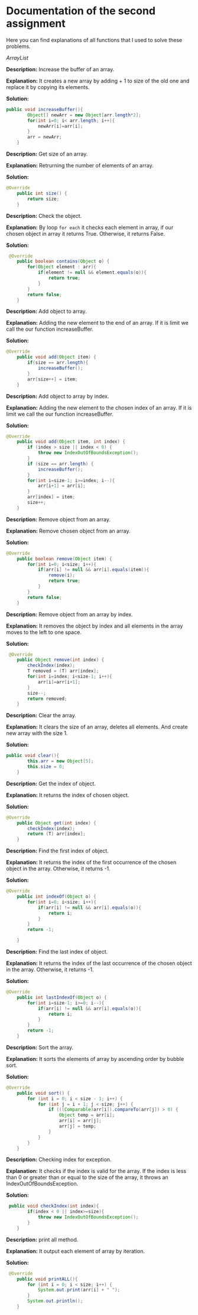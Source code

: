 # Documentation of the second assignment
Here you can find explanations of all functions that I used to solve these problems.

*ArrayList*

**Description:** Increase the buffer of an array.

**Explanation:** It creates a new array by adding + 1 to size of the old one and replace it by copying its elements.

**Solution:** 

```java
public void increaseBuffer(){
        Object[] newArr = new Object[arr.length*2];
        for(int i=0; i< arr.length; i++){
            newArr[i]=arr[i];
        }
        arr = newArr;
    }
```

**Description:** Get size of an array.

**Explanation:** Retrurning the number of elements of an array.

**Solution:** 

```java
@Override
    public int size() {
        return size;
    }
```


**Description:** Check the object.

**Explanation:** By loop ``for each`` it checks each element in array, if our chosen object in array it returns True. Otherwise, it returns False.

**Solution:** 

```java
 @Override
    public boolean contains(Object o) {
        for(Object element : arr){
            if(element != null && element.equals(o)){
                return true;
            }
        }
        return false;
    }
```

**Description:** Add object to array.

**Explanation:** Adding the new element to the end of an array. If it is limit we call the our function increaseBuffer.

**Solution:** 

```java
@Override
    public void add(Object item) {
        if(size == arr.length){
            increaseBuffer();
        }
        arr[size++] = item;
    }
```

**Description:** Add object to array by index.

**Explanation:** Adding the new element to the chosen index of an array. If it is limit we call the our function increaseBuffer.

**Solution:** 

```java
@Override
    public void add(Object item, int index) {
        if (index > size || index < 0) {
            throw new IndexOutOfBoundsException();
        }
        if (size == arr.length) {
            increaseBuffer();
        }
        for(int i=size-1; i>=index; i--){
            arr[i+1] = arr[i];
        }
        arr[index] = item;
        size++;
    }
```

**Description:** Remove object from an array.

**Explanation:** Remove chosen object from an array.

**Solution:** 

```java
@Override
    public boolean remove(Object item) {
        for(int i=0; i<size; i++){
            if(arr[i] != null && arr[i].equals(item)){
                remove(i);
                return true;
            }
        }
        return false;
    }
```

**Description:**  Remove object from an array by index.

**Explanation:** It removes the object by index and all elements in the array moves to the left to one space.

**Solution:** 

```java
 @Override
    public Object remove(int index) {
        checkIndex(index);
        T removed = (T) arr[index];
        for(int i=index; i<size-1; i++){
            arr[i]=arr[i+1];
        }
        size--;
        return removed;
    }
```

**Description:** Clear the array.

**Explanation:** It clears the size of an array, deletes all elements. And create new array with the size 1.

**Solution:** 

```java
public void clear(){
        this.arr = new Object[5];
        this.size = 0;
    }
```

**Description:** Get the index of object.

**Explanation:** It returns the index of chosen object.

**Solution:** 

```java
@Override
    public Object get(int index) {
        checkIndex(index);
        return (T) arr[index];
    }
```

**Description:** Find the first index of object.

**Explanation:** It returns the index of the first occurrence of the chosen object in the array. Otherwise, it returns -1.

**Solution:** 

```java
@Override
    public int indexOf(Object o) {
        for(int i=0; i<size; i++){
            if(arr[i] != null && arr[i].equals(o)){
                return i;
            }
        }
        return -1;

    }
```
**Description:** Find the last index of object.

**Explanation:** It returns the index of the last occurrence of the chosen object in the array. Otherwise, it returns -1.

**Solution:** 

```java
@Override
    public int lastIndexOf(Object o) {
        for(int i=size-1; i>=0; i--){
            if(arr[i] != null && arr[i].equals(o)){
                return i;
            }
        }
        return -1;
    }
```

**Description:** Sort the array.

**Explanation:** It sorts the elements of array by ascending order by bubble sort.

**Solution:** 

```java
@Override
    public void sort() {
        for (int i = 0; i < size - 1; i++) {
            for (int j = i + 1; j < size; j++) {
                if (((Comparable)arr[i]).compareTo(arr[j]) > 0) {
                    Object temp = arr[i];
                    arr[i] = arr[j];
                    arr[j] = temp;
                }
            }
        }
    }
```

**Description:** Checking index for exception.

**Explanation:** It checks if the index is valid for the array. If the index is less than 0 or greater than or equal to the size of the array, it throws an IndexOutOfBoundsException.

**Solution:** 

```java
 public void checkIndex(int index){
        if(index < 0 || index>=size){
            throw new IndexOutOfBoundsException();
        }
    }
```

**Description:** print all method.

**Explanation:** It output each element of array by iteration.

**Solution:** 


```java
 @Override
    public void printALL(){
        for (int i = 0; i < size; i++) {
            System.out.print(arr[i] + " ");
        }
        System.out.println();
    }
```
